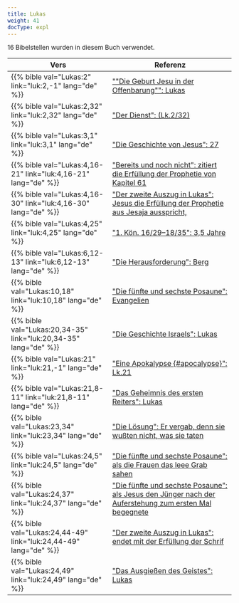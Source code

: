 ```yaml
---
title: Lukas
weight: 41
docType: expl
---
```


16 Bibelstellen wurden in diesem Buch verwendet.

| Vers | Referenz |
|-------|-----------|
| {{% bible val="Lukas:2" link="luk:2,-1" lang="de" %}} | [""Die Geburt Jesu in der Offenbarung"": Lukas](/expl/content/jesus/a-different-christmas-story#None) |
| {{% bible val="Lukas:2,32" link="luk:2,32" lang="de" %}} | ["Der Dienst": (Lk.2/32)](/expl/background/israel/the-church-is-part-of-israel#05d4) |
| {{% bible val="Lukas:3,1" link="luk:3,1" lang="de" %}} | ["Die Geschichte von Jesus": 27](/expl/bible/daniel/the-70-year-weeks#abfc) |
| {{% bible val="Lukas:4,16-21" link="luk:4,16-21" lang="de" %}} | ["Bereits und noch nicht": zitiert die Erfüllung der Prophetie von Kapitel 61](/expl/background/israel/jesus-and-the-covenant#5788) |
| {{% bible val="Lukas:4,16-30" link="luk:4,16-30" lang="de" %}} | ["Der zweite Auszug in Lukas": Jesus die Erfüllung der Prophetie aus Jesaja ausspricht,](/expl/background/israel/the-second-exodus#f2e1) |
| {{% bible val="Lukas:4,25" link="luk:4,25" lang="de" %}} | ["1. Kön. 16/29–18/35": 3,5 Jahre](/expl/bible/daniel/the-secret-of-the-3-5-years#2b28) |
| {{% bible val="Lukas:6,12-13" link="luk:6,12-13" lang="de" %}} | ["Die Herausforderung": Berg](/expl/background/israel/jesus-and-the-covenant#c232) |
| {{% bible val="Lukas:10,18" link="luk:10,18" lang="de" %}} | ["Die fünfte und sechste Posaune": Evangelien](/expl/content/trumpets/the-trumpets-in-revelation#813b) |
| {{% bible val="Lukas:20,34-35" link="luk:20,34-35" lang="de" %}} | ["Die Geschichte Israels": Lukas](/appl/topics/hero/who-rules-the-world#e6be) |
| {{% bible val="Lukas:21" link="luk:21,-1" lang="de" %}} | ["Eine Apokalypse {#apocalypse}": Lk.21](/expl/background/literature/the-book-of-revelation-how-to-read-it#apocalypse) |
| {{% bible val="Lukas:21,8-11" link="luk:21,8-11" lang="de" %}} | ["Das Geheimnis des ersten Reiters": Lukas](/expl/content/seals/the-mystery-of-the-four-horse-men#bdcd) |
| {{% bible val="Lukas:23,34" link="luk:23,34" lang="de" %}} | ["Die Lösung": Er vergab, denn sie wußten nicht, was sie taten](/expl/bible/daniel/the-son-of-man-and-the-remnant#bcd4) |
| {{% bible val="Lukas:24,5" link="luk:24,5" lang="de" %}} | ["Die fünfte und sechste Posaune": als die Frauen das leee Grab sahen](/expl/content/trumpets/the-trumpets-in-revelation#813b) |
| {{% bible val="Lukas:24,37" link="luk:24,37" lang="de" %}} | ["Die fünfte und sechste Posaune": als Jesus den Jünger nach der Auferstehung zum ersten Mal begegnete](/expl/content/trumpets/the-trumpets-in-revelation#813b) |
| {{% bible val="Lukas:24,44-49" link="luk:24,44-49" lang="de" %}} | ["Der zweite Auszug in Lukas": endet mit der Erfüllung der Schrif](/expl/background/israel/the-second-exodus#f2e1) |
| {{% bible val="Lukas:24,49" link="luk:24,49" lang="de" %}} | ["Das Ausgießen des Geistes": Lukas](/expl/background/israel/the-church-is-part-of-israel#e989) |
